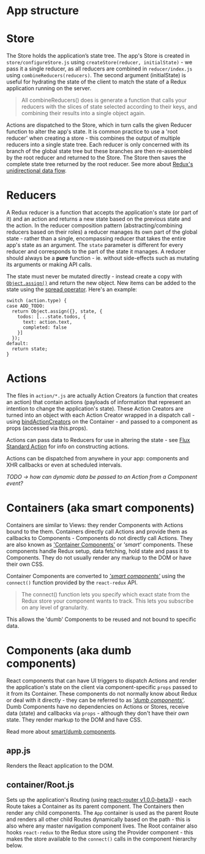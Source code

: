 # App structure

# Store

The Store holds the application’s state tree. The app's Store is created in `store/configureStore.js` using `createStore(reducer, initialState)` - we pass it a single reducer, as all reducers are combined in `reducer/index.js` using `combineReducers(reducers)`. The second argument (initialState) is useful for hydrating the state of the client to match the state of a Redux application running on the server.

> All combineReducers() does is generate a function that calls your reducers with the slices of state selected according to their keys, and combining their results into a single object again.

Actions are dispatched to the Store, which in turn calls the given Reducer function to alter the app's state. It is common practice to use a 'root reducer' when creating a store - this combines the output of multiple reducers into a single state tree. Each reducer is only concerned with its branch of the global state tree but these branches are then re-assembled by the root reducer and returned to the Store. The Store then saves the complete state tree returned by the root reducer. See more about [Redux's unidirectional data flow](http://rackt.github.io/redux/docs/basics/DataFlow.html).

# Reducers

A Redux reducer is a function that accepts the application's state (or part of it) and an action and returns a new state based on the previous state and the action. In the reducer composition pattern (abstracting/combining reducers based on their roles) a reducer manages its own part of the global state - rather than a single, encompassing reducer that takes the entire app's state as an argument. The `state` parameter is different for every reducer and corresponds to the part of the state it manages. A reducer should always be a **pure** function - ie. without side-effects such as mutating its arguments or making API calls.

The state must never be mutated directly - instead create a copy with [`Object.assign()`](https://developer.mozilla.org/en/docs/Web/JavaScript/Reference/Global_Objects/Object/assign) and return the new object. New items can be added to the state using the [spread operator](https://developer.mozilla.org/en-US/docs/Web/JavaScript/Reference/Operators/Spread_operator). Here's an example:

```
switch (action.type) {
case ADD_TODO:
  return Object.assign({}, state, {
    todos: [...state.todos, {
      text: action.text,
      completed: false
    }]
  });
default:
  return state;
}
```

# Actions

The files in `action/*.js` are actually Action Creators (a function that creates an action) that contain actions (payloads of information that represent an intention to change the application's state). These Action Creators are turned into an object with each Action Creator wrapped in a dispatch call - using [bindActionCreators](http://rackt.github.io/redux/docs/api/bindActionCreators.html) on the Container - and passed to a component as props (accessed via this.props).

Actions can pass data to Reducers for use in altering the state - see [Flux Standard Action](https://github.com/acdlite/flux-standard-action) for info on constructing actions.

Actions can be dispatched from anywhere in your app: components and XHR callbacks or even at scheduled intervals.

*TODO -> how can dynamic data be passed to an Action from a Component event?*

# Containers (aka smart components)

Containers are similar to Views: they render Components with Actions bound to the them. Containers directly call Actions and provide them as callbacks to Components - Components do not directly call Actions. They are also known as ['Container Components'](https://medium.com/@learnreact/container-components-c0e67432e005) or *'smart'* components. These components handle Redux setup, data fetching, hold state and pass it to Components. They do not usually render any markup to the DOM or have their own CSS.

Container Components are converted to *['smart components'](https://github.com/rackt/react-redux#smart-component-is-connect-ed-to-redux)* using the `connect()` function provided by the `react-redux` API.

> The connect() function lets you specify which exact state from the Redux store your component wants to track. This lets you subscribe on any level of granularity.

This allows the 'dumb' Components to be reused and not bound to specific data.

# Components (aka dumb components)

React components that can have UI triggers to dispatch Actions and render the application's state on the client via component-specific `props` passed to it from its Container. These components do not normally know about Redux or deal with it directly - they can be referred to as *['dumb components'](https://github.com/rackt/react-redux#dumb-component-is-unaware-of-redux)*. Dumb Components have no dependencies on Actions or Stores, receive data (state) and callbacks via `props` - although they don't have their *own* state. They render markup to the DOM and have CSS.

Read more about [smart/dumb components](https://medium.com/@dan_abramov/smart-and-dumb-components-7ca2f9a7c7d0).

## app.js

Renders the React application to the DOM.

## container/Root.js

Sets up the application's Routing (using [react-router v1.0.0-beta3](https://github.com/rackt/react-router/tree/master)) - each Route takes a Container as its parent component. The Containers then render any child components. The `App` container is used as the parent Route and renders all other child Routes dynamically based on the path - this is also where any master navigation component lives. The Root container also hooks `react-redux` to the Redux store using the Provider component - this makes the store available to the `connect()` calls in the component hierarchy below.
